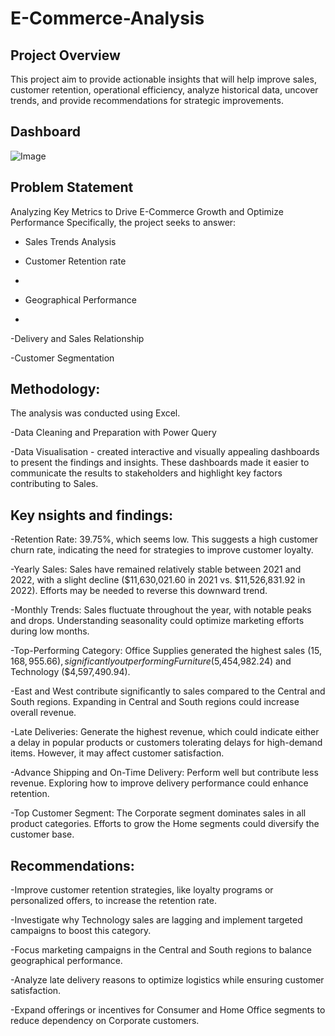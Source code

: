 # E-Commerce-Analysis

## Project Overview
This project aim to provide actionable insights that will help improve sales, customer retention, operational efficiency, analyze historical data, uncover trends, and provide recommendations for strategic improvements.
## Dashboard
![Image](![Picture2](https://github.com/user-attachments/assets/a3093672-7ea2-4ed4-a4d2-2912b3afca90))

## Problem Statement
Analyzing Key Metrics to Drive E-Commerce Growth and Optimize Performance Specifically, the project seeks to answer:
- Sales Trends Analysis
  
- Customer Retention rate
- 
- Geographical Performance
- 
-Delivery and Sales Relationship

-Customer Segmentation


## Methodology:
The analysis was conducted using Excel.

-Data Cleaning and Preparation with Power Query

-Data Visualisation - created interactive and visually appealing dashboards to present the findings and insights. These dashboards made it easier to communicate the results to stakeholders and highlight key factors contributing to Sales.

## Key nsights and findings:
-Retention Rate: 39.75%, which seems low. This suggests a high customer churn rate, indicating the need for strategies to improve customer loyalty.

-Yearly Sales: Sales have remained relatively stable between 2021 and 2022, with a slight decline ($11,630,021.60 in 2021 vs. $11,526,831.92 in 2022). Efforts may be needed to reverse this downward trend.

-Monthly Trends: Sales fluctuate throughout the year, with notable peaks and drops. Understanding seasonality could optimize marketing efforts during low months.

-Top-Performing Category: Office Supplies generated the highest sales ($15,168,955.66), significantly outperforming Furniture ($5,454,982.24) and Technology ($4,597,490.94).

-East and West contribute significantly to sales compared to the Central and South regions. Expanding in Central and South regions could increase overall revenue.

-Late Deliveries: Generate the highest revenue, which could indicate either a delay in popular products or customers tolerating delays for high-demand items. However, it may affect customer satisfaction.

-Advance Shipping and On-Time Delivery: Perform well but contribute less revenue. Exploring how to improve delivery performance could enhance retention.

-Top Customer Segment: The Corporate segment dominates sales in all product categories. Efforts to grow the Home segments could diversify the customer base.

## Recommendations:
-Improve customer retention strategies, like loyalty programs or personalized offers, to increase the retention rate.

-Investigate why Technology sales are lagging and implement targeted campaigns to boost this category.

-Focus marketing campaigns in the Central and South regions to balance geographical performance.

-Analyze late delivery reasons to optimize logistics while ensuring customer satisfaction.

-Expand offerings or incentives for Consumer and Home Office segments to reduce dependency on Corporate customers.
